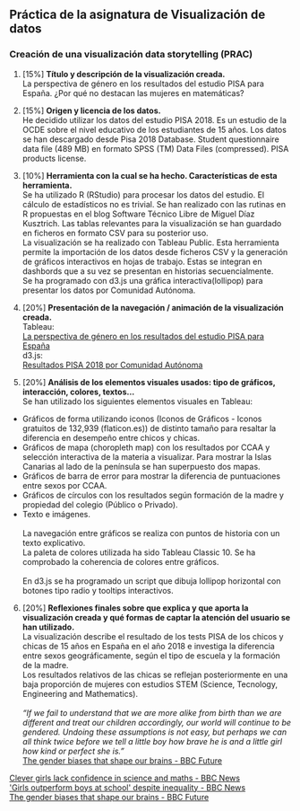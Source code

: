 <h2>Práctica de la asignatura de Visualización de datos</h2>
<h3>Creación de una visualización data storytelling (PRAC)</h3>

1.	[15%] **Título y descripción de la visualización creada.**<br>
La perspectiva de género en los resultados del estudio PISA para España. ¿Por qué no destacan las mujeres en matemáticas?

2.	[15%] **Origen y licencia de los datos.**<br>
He decidido utilizar los datos del estudio PISA  2018.   Es un estudio de la OCDE sobre el nivel educativo de los estudiantes de 15 años.
Los datos se han descargado desde Pisa 2018 Database.
Student questionnaire data file  (489  MB) en formato SPSS (TM) Data Files (compressed).
PISA products license.

3.	[10%] **Herramienta con la cual se ha hecho. Características de esta herramienta.**<br>
Se ha utilizado R (RStudio) para procesar los datos del estudio. El cálculo de estadísticos no es trivial. Se han realizado con las rutinas en R propuestas en el blog Software Técnico Libre de Miguel Díaz Kusztrich. Las tablas relevantes para la visualización se han guardado en ficheros en formato CSV para su posterior uso.<br> 
La visualización se ha realizado con Tableau Public. Esta herramienta permite la importación de los datos desde ficheros CSV y la generación de gráficos interactivos en hojas de trabajo. Estas se integran en dashbords que a su vez se presentan en historias secuencialmente.<br>
Se ha programado con d3.js una gráfica interactiva(lollipop) para presentar los datos por Comunidad Autónoma.

4.	[20%] **Presentación de la navegación / animación de la visualización creada.**<br>
Tableau:<br>
<a href="https://public.tableau.com/app/profile/baltasar.boix/viz/PISA_2_16383060898200/Historia1?publish=yes">La perspectiva de género en los resultados del estudio PISA para España</a><br>
d3.js:<br>
<a href="https://baltiboix.github.io/Visual_PRAC/ccaa.html">Resultados PISA 2018 por Comunidad Autónoma</a>

5.	[20%] **Análisis de los elementos visuales usados: tipo de gráficos, interacción, colores, textos...**<br>
Se han utilizado los siguientes elementos visuales en Tableau:<br>
-	Gráficos de forma utilizando iconos (Iconos de Gráficos - Iconos gratuitos de 132,939 (flaticon.es)) de distinto tamaño para resaltar la diferencia en desempeño entre chicos y chicas.<br>
-	Gráficos de mapa (choropleth map) con los resultados por CCAA y selección interactiva de la materia a visualizar. Para mostrar la Islas Canarias al lado de la península se han superpuesto dos mapas.
-	Gráficos de barra de error para mostrar la diferencia de puntuaciones entre sexos por CCAA.<br>
-	Gráficos de círculos con los resultados según formación de la madre y propiedad del colegio (Público o Privado).<br>
-	Texto e imágenes.<br><br>
La navegación entre gráficos se realiza con puntos de historia con un texto explicativo.<br>
La paleta de colores utilizada ha sido Tableau Classic 10. Se ha comprobado la coherencia de colores entre gráficos.<br><br>
En d3.js se ha programado un script que dibuja lollipop horizontal con botones tipo radio y tooltips interactivos. 

6.	[20%] **Reflexiones finales sobre que explica y que aporta la visualización creada y qué formas de captar la atención del usuario se han utilizado.**<br>
La visualización describe el resultado de los tests PISA de los chicos y chicas de 15 años en España en el año 2018 e investiga la diferencia entre sexos geográficamente, según el tipo de escuela y la formación de la madre.<br>
Los resultados relativos de las chicas se reflejan posteriormente en una baja proporción de mujeres con estudios STEM (Science, Tecnology, Engineering and Mathematics).<br><br>
*“If we fail to understand that we are more alike from birth than we are different and treat our children accordingly, our world will continue to be gendered. Undoing these assumptions is not easy, but perhaps we can all think twice before we tell a little boy how brave he is and a little girl how kind or perfect she is.”*<br>
<a href="https://www.bbc.com/future/article/20210524-the-gender-biases-that-shape-our-brains">The gender biases that shape our brains - BBC Future</a>


<a href="https://www.bbc.com/news/education-31733742">Clever girls lack confidence in science and maths - BBC News</a><br>
<a href="https://www.bbc.com/news/education-30933493">'Girls outperform boys at school' despite inequality - BBC News</a><br>
<a href="https://www.bbc.com/future/article/20210524-the-gender-biases-that-shape-our-brains">The gender biases that shape our brains - BBC Future</a>
